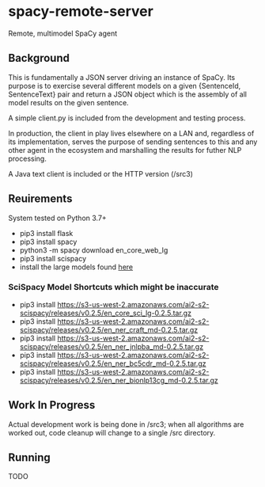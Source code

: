# spacy-remote-server
Remote, multimodel SpaCy agent

## Background
This is fundamentally a JSON server driving an instance of SpaCy. Its purpose is to exercise several different models on a given {SentenceId, SentenceText} pair and return a JSON object which is the assembly of all model results on the given sentence.

A simple client.py is included from the development and testing process.

In production, the client in play lives elsewhere on a LAN and, regardless of its implementation, serves the purpose of sending sentences to this and any other agent in the ecosystem and marshalling the results for futher NLP processing.

A Java text client is included or the HTTP version (/src3)

## Reuirements
System tested on Python 3.7+
* pip3 install flask
* pip3 install spacy
* python3 -m spacy download en_core_web_lg
* pip3 install scispacy
* install the large models found [here](https://allenai.github.io/scispacy/)
  

### SciSpacy Model Shortcuts which might be inaccurate
* pip3 install https://s3-us-west-2.amazonaws.com/ai2-s2-scispacy/releases/v0.2.5/en_core_sci_lg-0.2.5.tar.gz
* pip3 install https://s3-us-west-2.amazonaws.com/ai2-s2-scispacy/releases/v0.2.5/en_ner_craft_md-0.2.5.tar.gz
* pip3 install https://s3-us-west-2.amazonaws.com/ai2-s2-scispacy/releases/v0.2.5/en_ner_jnlpba_md-0.2.5.tar.gz
* pip3 install https://s3-us-west-2.amazonaws.com/ai2-s2-scispacy/releases/v0.2.5/en_ner_bc5cdr_md-0.2.5.tar.gz
* pip3 install https://s3-us-west-2.amazonaws.com/ai2-s2-scispacy/releases/v0.2.5/en_ner_bionlp13cg_md-0.2.5.tar.gz



## Work In Progress
Actual development work is being done in /src3; when all algorithms are worked out, code cleanup will change to a single /src directory.

## Running
TODO

